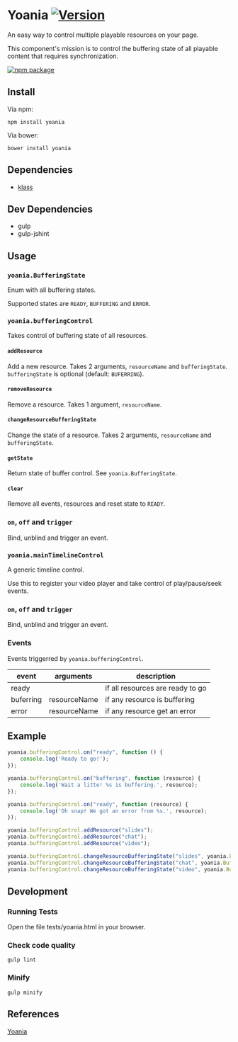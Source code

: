 # Yoania [![Version](http://img.shields.io/npm/v/yoania.svg)](https://www.npmjs.org/package/yoania)

An easy way to control multiple playable resources on your page.

This component's mission is to control the buffering state of all playable content that requires synchronization.

[![npm package](https://nodei.co/npm/yoania.png?downloads=true&downloadRank=true&stars=true)](https://nodei.co/npm/yoania/)

## Install

Via npm:

`npm install yoania`

Via bower:

`bower install yoania`

## Dependencies

- [klass](https://github.com/ded/klass)

## Dev Dependencies

- gulp
- gulp-jshint

## Usage

### `yoania.BufferingState`

Enum with all buffering states.

Supported states are `READY`, `BUFFERING` and `ERROR`.

### `yoania.bufferingControl`

Takes control of buffering state of all resources.

#### `addResource`

Add a new resource. Takes 2 arguments, `resourceName` and `bufferingState`.
`bufferingState` is optional (default: `BUFERRING`).

#### `removeResource`

Remove a resource. Takes 1 argument, `resourceName`.

#### `changeResourceBufferingState`

Change the state of a resource. Takes 2 arguments, `resourceName` and `bufferingState`.

#### `getState`

Return state of buffer control. See `yoania.BufferingState`.

#### `clear`

Remove all events, resources and reset state to `READY`.

### `on`, `off` and `trigger`

Bind, unblind and trigger an event.

### `yoania.mainTimelineControl`

A generic timeline control.

Use this to register your video player and take control of play/pause/seek events.

### `on`, `off` and `trigger`

Bind, unblind and trigger an event.

### Events

Events triggerred by `yoania.bufferingControl`.

|   event   |  arguments   |           description            |
|-----------|:------------:|----------------------------------|
| ready     |              | if all resources are ready to go |
| buferring | resourceName | if any resource is buffering     |
| error     | resourceName | if any resource get an error     |

## Example

```js
yoania.bufferingControl.on("ready", function () {
    console.log('Ready to go!');
});

yoania.bufferingControl.on("buffering", function (resource) {
    console.log('Wait a litte! %s is buffering.', resource);
});

yoania.bufferingControl.on("ready", function (resource) {
    console.log('Oh snap! We got an error from %s.', resource);
});

yoania.bufferingControl.addResource("slides");
yoania.bufferingControl.addResource("chat");
yoania.bufferingControl.addResource("video");

yoania.bufferingControl.changeResourceBufferingState("slides", yoania.BufferingState.READY);
yoania.bufferingControl.changeResourceBufferingState("chat", yoania.BufferingState.BUFFERING);
yoania.bufferingControl.changeResourceBufferingState("video", yoania.BufferingState.ERROR);
```

## Development

### Running Tests

Open the file tests/yoania.html in your browser.

### Check code quality

`gulp lint`

### Minify

`gulp minify`

## References

[Yoania](http://en.wikipedia.org/wiki/Yoania)
